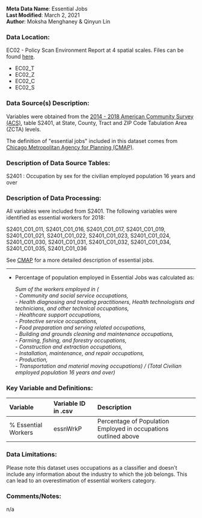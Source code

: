 **Meta Data Name**: Essential Jobs  
**Last Modified**: March 2, 2021  
**Author**: Moksha Menghaney & Qinyun Lin  

### Data Location: 
EC02 - Policy Scan Environment Report at 4 spatial scales. Files can be found [here](https://github.com/GeoDaCenter/opioid-policy-scan/tree/master/Policy_Scan/data_final).
* EC02_T  
* EC02_Z  
* EC02_C  
* EC02_S  

### Data Source(s) Description:  
Variables were obtained from the [2014 - 2018 American Community Survey (ACS)](https://data.census.gov), table S2401, at State, County, Tract and ZIP Code Tabulation Area (ZCTA) levels.  

The definition of "essential jobs" included in this dataset comes from [Chicago Metropolitan Agency for Planning (CMAP)](https://github.com/CMAP-REPOS/essentialworkers). 

### Description of Data Source Tables:
S2401 : Occupation by sex for the civilian employed population 16 years and over

### Description of Data Processing: 
All variables were included from S2401. The following variables were identified as essential workers for 2018:  

S2401_C01_011, S2401_C01_016, S2401_C01_017, S2401_C01_019, S2401_C01_021, S2401_C01_022, S2401_C01_023, S2401_C01_024, S2401_C01_030, S2401_C01_031, S2401_C01_032, S2401_C01_034, S2401_C01_035, S2401_C01_036

See [CMAP](https://github.com/CMAP-REPOS/essentialworkers) for a more detailed description of essential jobs. 

----------

* Percentage of population employed in Essential Jobs was calculated as:  

	*Sum of the workers employed in (<br> 
                 - Community and social service occupations, <br>
                 - Health diagnosing and treating practitioners, Health technologists and technicians, and other technical occupations,<br>
                 - Healthcare support occupations,<br>
                 - Protective service occupations,<br>
                 - Food preparation and serving related occupations,<br>
                 - Building and grounds cleaning and maintenance occupations,<br>
                 - Farming, fishing, and forestry occupations,<br>
                 - Construction and extraction occupations,<br>
                 - Installation, maintenance, and repair occupations,<br>
                 - Production, <br>
                 - Transportation and material moving occupations) / (Total Civilian employed population 16 years and over)*

        
### Key Variable and Definitions:
| Variable | Variable ID in .csv | Description |
|:---------|:--------------------|:------------|
| % Essential Workers  | essnWrkP | Percentage of Population Employed in occupations outlined above |

### Data Limitations:
Please note this dataset uses occupations as a classifier and doesn't include any information about the industry to which the job belongs. This can lead to an overestimation of essential workers category. 

### Comments/Notes:
n/a
